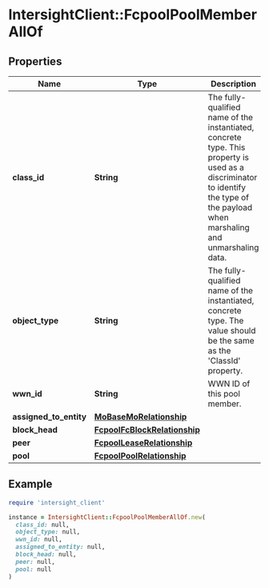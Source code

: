 # IntersightClient::FcpoolPoolMemberAllOf

## Properties

| Name | Type | Description | Notes |
| ---- | ---- | ----------- | ----- |
| **class_id** | **String** | The fully-qualified name of the instantiated, concrete type. This property is used as a discriminator to identify the type of the payload when marshaling and unmarshaling data. | [default to &#39;fcpool.PoolMember&#39;] |
| **object_type** | **String** | The fully-qualified name of the instantiated, concrete type. The value should be the same as the &#39;ClassId&#39; property. | [default to &#39;fcpool.PoolMember&#39;] |
| **wwn_id** | **String** | WWN ID of this pool member. | [optional] |
| **assigned_to_entity** | [**MoBaseMoRelationship**](MoBaseMoRelationship.md) |  | [optional] |
| **block_head** | [**FcpoolFcBlockRelationship**](FcpoolFcBlockRelationship.md) |  | [optional] |
| **peer** | [**FcpoolLeaseRelationship**](FcpoolLeaseRelationship.md) |  | [optional] |
| **pool** | [**FcpoolPoolRelationship**](FcpoolPoolRelationship.md) |  | [optional] |

## Example

```ruby
require 'intersight_client'

instance = IntersightClient::FcpoolPoolMemberAllOf.new(
  class_id: null,
  object_type: null,
  wwn_id: null,
  assigned_to_entity: null,
  block_head: null,
  peer: null,
  pool: null
)
```

